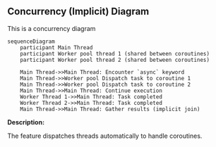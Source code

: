 ## Concurrency (Implicit) Diagram

This is a concurrency diagram

```mermaid
sequenceDiagram
    participant Main Thread
    participant Worker pool thread 1 (shared between coroutines)
    participant Worker pool thread 2 (shared between coroutines)

    Main Thread->>Main Thread: Encounter `async` keyword
    Main Thread->>Worker pool Dispatch task to coroutine 1
    Main Thread->>Worker pool Dispatch task to coroutine 2
    Main Thread->>Main Thread: Continue execution
    Worker Thread 1->>Main Thread: Task completed
    Worker Thread 2->>Main Thread: Task completed
    Main Thread->>Main Thread: Gather results (implicit join)
```

**Description:**

The feature dispatches threads automatically to handle coroutines.